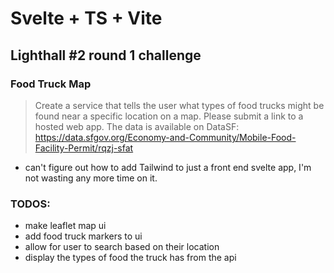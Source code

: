 # Svelte + TS + Vite

## Lighthall #2 round 1 challenge

### Food Truck Map

> Create a service that tells the user what types of food trucks might be found near a specific location on a map.
> Please submit a link to a hosted web app. The data is available on DataSF: https://data.sfgov.org/Economy-and-Community/Mobile-Food-Facility-Permit/rqzj-sfat

- can't figure out how to add Tailwind to just a front end svelte app, I'm not wasting any more time on it.

### TODOS:

- make leaflet map ui
- add food truck markers to ui
- allow for user to search based on their location
- display the types of food the truck has from the api
